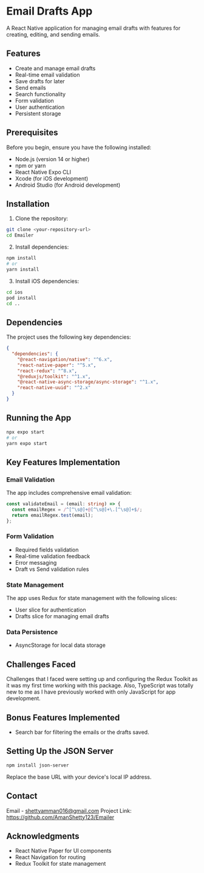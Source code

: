 # Email Drafts App

A React Native application for managing email drafts with features for creating, editing, and sending emails.

## Features

- Create and manage email drafts
- Real-time email validation
- Save drafts for later
- Send emails
- Search functionality
- Form validation
- User authentication
- Persistent storage

## Prerequisites

Before you begin, ensure you have the following installed:
- Node.js (version 14 or higher)
- npm or yarn
- React Native Expo CLI
- Xcode (for iOS development)
- Android Studio (for Android development)

## Installation

1. Clone the repository:
```bash
git clone <your-repository-url>
cd Emailer
```

2. Install dependencies:
```bash
npm install
# or
yarn install
```

3. Install iOS dependencies:
```bash
cd ios
pod install
cd ..
```

## Dependencies

The project uses the following key dependencies:

```json
{
  "dependencies": {
    "@react-navigation/native": "^6.x",
    "react-native-paper": "^5.x",
    "react-redux": "^8.x",
    "@reduxjs/toolkit": "^1.x",
    "@react-native-async-storage/async-storage": "^1.x",
    "react-native-uuid": "^2.x"
  }
}
```

## Running the App

```bash
npx expo start
# or
yarn expo start
```

## Key Features Implementation

### Email Validation
The app includes comprehensive email validation:
```typescript
const validateEmail = (email: string) => {
  const emailRegex = /^[^\s@]+@[^\s@]+\.[^\s@]+$/;
  return emailRegex.test(email);
};
```

### Form Validation
- Required fields validation
- Real-time validation feedback
- Error messaging
- Draft vs Send validation rules

### State Management
The app uses Redux for state management with the following slices:
- User slice for authentication
- Drafts slice for managing email drafts

### Data Persistence
- AsyncStorage for local data storage

## Challenges Faced

Challenges that I faced were setting up and configuring the Redux Toolkit as it was my first time working with this package.
Also, TypeScript was totally new to me as I have previously worked with only JavaScript for app development.

## Bonus Features Implemented

- Search bar for filtering the emails or the drafts saved.

## Setting Up the JSON Server

```bash
npm install json-server
```

Replace the base URL with your device's local IP address.

## Contact

Email - shettyamman016@gmail.com
Project Link: https://github.com/AmanShetty123/Emailer

## Acknowledgments

- React Native Paper for UI components
- React Navigation for routing
- Redux Toolkit for state management

